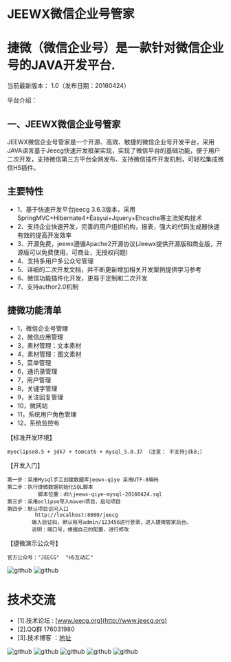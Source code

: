 JEEWX微信企业号管家
===============
捷微（微信企业号）是一款针对微信企业号的JAVA开发平台.
===============
当前最新版本： 1.0（发布日期：20160424）

平台介绍：

一、JEEWX微信企业号管家
-----------------------------------
JEEWX微信企业号管家是一个开源、高效、敏捷的微信企业号开发平台，采用JAVA语言基于Jeecg快速开发框架实现，实现了微信平台的基础功能，便于用户二次开发，支持微信第三方平台全网发布、支持微信插件开发机制，可轻松集成微信H5插件。

主要特性
-----------------------------------
* 	1、基于快速开发平台jeecg 3.6.3版本，采用SpringMVC+Hibernate4+Easyui+Jquery+Ehcache等主流架构技术
*   2、支持企业快速开发，完善的用户组织机构，报表，强大的代码生成器快速有效的提高开发效率
*   3、开源免费，jeewx遵循Apache2开源协议(Jeewx提供开源版和商业版，开源版可以免费使用，可商业，无授权问题)
*   4、支持多用户多公众号管理
*   5、详细的二次开发文档，并不断更新增加相关开发案例提供学习参考
*   6、微信功能插件化开发，更易于定制和二次开发
*   7、支持author2.0机制

捷微功能清单
-----------------------------------
*   1，微信企业号管理
*   2，微信应用管理
*   3，素材管理：文本素材
*   4，素材管理：图文素材
*   5，菜单管理
*   6，通讯录管理
*   7，用户管理
*   8，关键字管理
*   9，关注回复管理
*   10，微网站
*   11，系统用户角色管理
*   12，系统监控布
    


【标准开发环境】

    myeclipse8.5 + jdk7 + tomcat6 + mysql_5.0.37 （注意： 不支持jdk8;）

【开发入门】

    第一步：采用Mysql手工创建数据库jeewx-qiye 采用UTF-8编码
    第二步：执行捷微数据初始化SQL脚本
              脚本位置：db\jeewx-qiye-mysql-20160424.sql
    第三步：采用eclipse导入maven项目，启动项目
    第四步：默认项目访问入口
             http://localhost:8080/jeecg
            输入验证码，默认账号admin/123456进行登录，进入捷微管家后台。
            说明：端口号，根据自己的配置，进行修改


【捷微演示公众号】 

    官方公众号："JEECG"  "H5互动汇"
![github](http://img.blog.csdn.net/20160323155143399?watermark/2/text/aHR0cDovL2Jsb2cuY3Nkbi5uZXQv/font/5a6L5L2T/fontsize/400/fill/I0JBQkFCMA==/dissolve/70/gravity/Center "jeewx")
![github](http://img.blog.csdn.net/20160323154916164?watermark/2/text/aHR0cDovL2Jsb2cuY3Nkbi5uZXQv/font/5a6L5L2T/fontsize/400/fill/I0JBQkFCMA==/dissolve/70/gravity/Center "jeewx")

技术交流
==========

* [1].技术论坛 :  [www.jeecg.org](http://www.jeecg.org)
* [2].QQ群 176031980
* [3].技术博客 ：[地址](http://blog.csdn.net/zhangdaiscott)


![github](http://static.oschina.net/uploads/space/2016/0424/131025_trWY_930898.png "jeewx")
![github](http://static.oschina.net/uploads/space/2016/0424/131056_lr02_930898.png "jeewx")
![github](http://static.oschina.net/uploads/space/2016/0424/131105_BSlN_930898.png "jeewx")
![github](http://static.oschina.net/uploads/space/2016/0424/131036_oV7J_930898.png "jeewx")
![github](http://img.blog.csdn.net/20160424150826957?watermark/2/text/aHR0cDovL2Jsb2cuY3Nkbi5uZXQv/font/5a6L5L2T/fontsize/400/fill/I0JBQkFCMA==/dissolve/70/gravity/Center "jeewx")